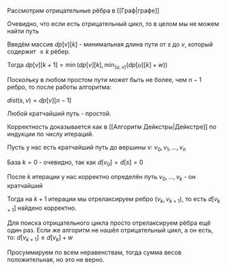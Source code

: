 Рассмотрим отрицательные рёбра в [[Граф|графе]]

Очевидно, что если есть отрицательный цикл, то в целом мы не можем найти путь

Введём массив $dp[v][k]$ - минимальная длина пути от $s$ до $v$, который содержит $\leq k$ рёбер.

Тогда $dp[v][k + 1] = \min(dp[v][k], \min_{(u, v)}(dp[u][k] + w))$

Поскольку в любом простом пути может быть не более, чем $n - 1$ ребро, то после работы алгоритма:

$dist(s, v) = dp[v][n - 1]$

Любой кратчайший путь - простой.

Корректность доказывается как в [[Алгоритм Дейкстры|Дейкстре]] по индукции по числу итераций.

Пусть у нас есть кратчайший путь до вершины $v$:
$v_{0}, v_{1}, ..., v_{n}$

База $k = 0$ - очевидно, так как $d[v_{0}] = d[s] = 0$

После $k$ итерации у нас корректно определён путь $v_{0}, ..., v_{k}$ - он кратчайший

Тогда на $k + 1$ итерации мы отрелаксируем ребро $(v_{k}, v_{k+1})$, то есть $d[v_{k + 1}]$  найдено корректно.

Для поиска отрицательного цикла просто отрелаксируем рёбра ещё один раз. Если же алгоритм не нашёл отрицательный цикл, а он есть, то:
$d[v_{k+1}] \leq d[v_{k}] + w$

Просуммируем по всем неравенствам, тогда сумма весов положительная, но это не верно.
